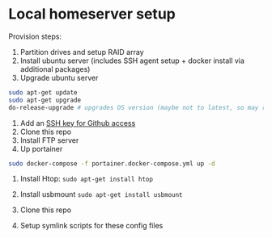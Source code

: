 # Local homeserver setup

Provision steps:
1. Partition drives and setup RAID array
1. Install ubuntu server (includes SSH agent setup + docker install via additional packages)
1. Upgrade ubuntu server
```bash
sudo apt-get update
sudo apt-get upgrade
do-release-upgrade # upgrades OS version (maybe not to latest, so may require re-runs)
```
1. Add an [SSH key for Github access](https://docs.github.com/en/authentication/connecting-to-github-with-ssh/generating-a-new-ssh-key-and-adding-it-to-the-ssh-agent)
1. Clone this repo
1. Install FTP server
1. Up portainer
```bash
sudo docker-compose -f portainer.docker-compose.yml up -d
```
1. Install Htop:
`sudo apt-get install htop`
1. Install usbmount
`sudo apt-get install usbmount`




1. Clone this repo
1. Setup symlink scripts for these config files